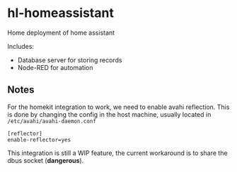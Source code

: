 # hl-homeassistant
Home deployment of home assistant

Includes:
 - Database server for storing records
 - Node-RED for automation


## Notes
For the homekit integration to work, we need to enable avahi reflection.
This is done by changing the config in the host machine, usually located in `/etc/avahi/avahi-daemon.conf`
```
[reflector]
enable-reflector=yes
```

This integration is still a WIP feature, the current workaround is to share the dbus socket (**dangerous**).
